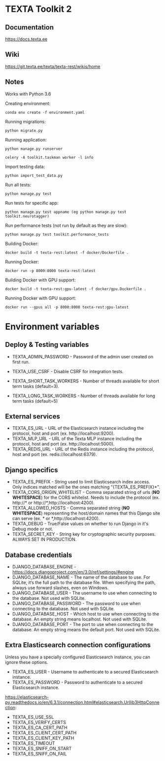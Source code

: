 # TEXTA Toolkit 2

## Documentation

https://docs.texta.ee

## Wiki

https://git.texta.ee/texta/texta-rest/wikis/home

## Notes

Works with Python 3.6

Creating environment:

`conda env create -f environment.yaml`

Running migrations:

`python migrate.py`

Running application:

`python manage.py runserver`

`celery -A toolkit.taskman worker -l info`

Import testing data:

`python import_test_data.py`

Run all tests:

`python manage.py test`

Run tests for specific app:

`python manage.py test appname (eg python manage.py test toolkit.neurotagger)`

Run performance tests (not run by default as they are slow):

`python manage.py test toolkit.performance_tests`

Building Docker:

`docker build -t texta-rest:latest -f docker/Dockerfile .`

Running Docker:

`docker run -p 8000:8000 texta-rest:latest`

Building Docker with GPU support:

`docker build -t texta-rest:gpu-latest -f docker/gpu.Dockerfile .`

Running Docker with GPU support:

`docker run --gpus all -p 8000:8000 texta-rest:gpu-latest`


# Environment variables

## Deploy & Testing variables
* TEXTA_ADMIN_PASSWORD - Password of the admin user created on first run.
* TEXTA_USE_CSRF - Disable CSRF for integration tests.

* TEXTA_SHORT_TASK_WORKERS - Number of threads available for short term tasks (default=3).
* TEXTA_LONG_TASK_WORKERS - Number of threads available for long term tasks (default=5)

## External services
* TEXTA_ES_URL - URL of the Elasticsearch instance including the protocol, host and port (ex. http://localhost:9200).
* TEXTA_MLP_URL - URL of the Texta MLP instance including the protocol, host and port (ex. http://localhost:5000).
* TEXTA_REDIS_URL - URL of the Redis instance including the protocol, host and port (ex. redis://localhost:6379).

## Django specifics
* TEXTA_ES_PREFIX - String used to limit Elasticsearch index access. Only indices matched will be the ones matching "{TEXTA_ES_PREFIX}*".
* TEXTA_CORS_ORIGIN_WHITELIST - Comma separated string of urls (**NO WHITESPACE**) for the CORS whitelist. Needs to include the protocol (ex. http://* or http://*,http://localhost:4200).
* TEXTA_ALLOWED_HOSTS - Comma separated string (**NO WHITESPACE**) representing the host/domain names that this Django site can serve (ex. * or *,http://localhost:4200).
* TEXTA_DEBUG - True/False values on whether to run Django in it's Debug mode or not.
* TEXTA_SECRET_KEY - String key for cryptographic security purposes. ALWAYS SET IN PRODUCTION.

## Database credentials
* DJANGO_DATABASE_ENGINE - https://docs.djangoproject.com/en/3.0/ref/settings/#engine
* DJANGO_DATABASE_NAME - The name of the database to use. For SQLite, it’s the full path to the database file. When specifying the path, always use forward slashes, even on Windows.
* DJANGO_DATABASE_USER - The username to use when connecting to the database. Not used with SQLite.
* DJANGO_DATABASE_PASSWORD - The password to use when connecting to the database. Not used with SQLite.
* DJANGO_DATABASE_HOST - Which host to use when connecting to the database. An empty string means localhost. Not used with SQLite.
* DJANGO_DATABASE_PORT - The port to use when connecting to the database. An empty string means the default port. Not used with SQLite.

## Extra Elasticsearch connection configurations

Unless you have a specially configured Elasticsearch instance, you can ignore these options.

* TEXTA_ES_USER - Username to authenticate to a secured Elasticsearch instance.
* TEXTA_ES_PASSWORD - Password to authenticate to a secured Elasticsearch instance.

https://elasticsearch-py.readthedocs.io/en/6.3.1/connection.html#elasticsearch.Urllib3HttpConnection:
* TEXTA_ES_USE_SSL
* TEXTA_ES_VERIFY_CERTS
* TEXTA_ES_CA_CERT_PATH
* TEXTA_ES_CLIENT_CERT_PATH
* TEXTA_ES_CLIENT_KEY_PATH
* TEXTA_ES_TIMEOUT
* TEXTA_ES_SNIFF_ON_START
* TEXTA_ES_SNIFF_ON_FAIL
